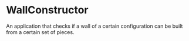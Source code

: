 # WallConstructor
An application that checks if a wall of a certain configuration can be built from a certain set of pieces.
